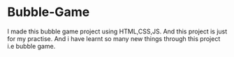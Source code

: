 # Bubble-Game
I made this bubble game project using HTML,CSS,JS.
And this project is just for my practise.
And i have learnt so many new things through this project i.e bubble game.
